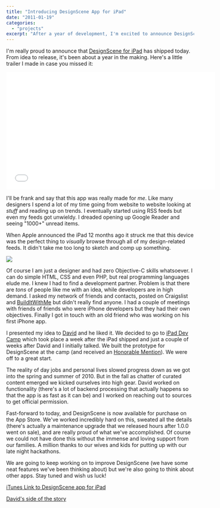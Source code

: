 ```yaml
---
title: "Introducing DesignScene App for iPad"
date: "2011-01-19"
categories: 
  - "projects"
excerpt: "After a year of development, I'm excited to announce DesignScene for iPad - a visual inspiration browser I created to solve my own challenge of keeping up with design trends. What started as a personal project to better consume design feeds turned into a full-fledged iPad app, thanks to a great development partnership and countless hours of work."
---
```


I'm really proud to announce that [DesignScene for iPad](http://www.designsceneapp.com/ "DesignScene: An inspiration explorer for iPad") has shipped today. From idea to release, it's been about a year in the making. Here's a little trailer I made in case you missed it:

<iframe src="//www.youtube.com/embed/e_CtVObRuwM?rel=0" width="560" height="315" frameborder="0" allowfullscreen="allowfullscreen"></iframe>

I'll be frank and say that this app was really made for _me_. Like many designers I spend a lot of my time going from website to website looking at _stuff_ and reading up on trends. I eventually started using RSS feeds but even my feeds got unwieldy. I dreaded opening up Google Reader and seeing "1000+" unread items.

When Apple announced the iPad 12 months ago it struck me that this device was the perfect thing to _visually_ browse through all of my design-related feeds. It didn't take me too long to sketch and comp up something.

![](/images/ds_early_comp.jpg)

Of course I am just a designer and had zero Objective-C skills whatsoever. I can do simple HTML, CSS and even PHP, but real programming languages elude me. I knew I had to find a development partner. Problem is that there are _tons_ of people like me with an idea, while developers are in high demand. I asked my network of friends and contacts, posted on Craigslist and [BuildItWithMe](http://builditwith.me/ "Build It With Me") but didn't really find anyone. I had a couple of meetings with friends of friends who were iPhone developers but they had their own objectives. Finally I got in touch with an old friend who was working on his first iPhone app.

I presented my idea to [David](http://www.justatheory.com/ "Just a Theory") and he liked it. We decided to go to [iPad Dev Camp](http://www.iosdevcamp.org/ "iOSDevCamp") which took place a week after the iPad shipped and just a couple of weeks after David and I initially talked. We built the prototype for DesignScene at the camp (and received an [Honorable Mention](http://www.iosdevcamp.org/2010/04/18/quick-list-of-hackathon-winners/ "iOSDevCamp: Quick List of iPadDevCamp Hackathon Winners")). We were off to a great start.

The reality of day jobs and personal lives slowed progress down as we got into the spring and summer of 2010. But in the fall as chatter of curated content emerged we kicked ourselves into high gear. David worked on functionality (there's a lot of backend processing that actually happens so that the app is as fast as it can be) and I worked on reaching out to sources to get official permission.

Fast-forward to today, and DesignScene is now available for purchase on the App Store. We've worked incredibly hard on this, sweated all the details (there's actually a maintenance upgrade that we released hours after 1.0.0 went on sale), and are really proud of what we've accomplished. Of course we could not have done this without the immense and loving support from our families. A million thanks to our wives and kids for putting up with our late night hackathons.

We are going to keep working on to improve DesignScene (we have some neat features we've been thinking about) but we're also going to think about other apps. Stay tuned and wish us luck!

[iTunes Link to DesignScene app for iPad](http://bit.ly/eIsh3J "DesignScene for iPad on the iTunes App Store")

[David's side of the story](http://www.justatheory.com/computers/apps/designscene-has-landed.html "DesignScene Has Landed")
